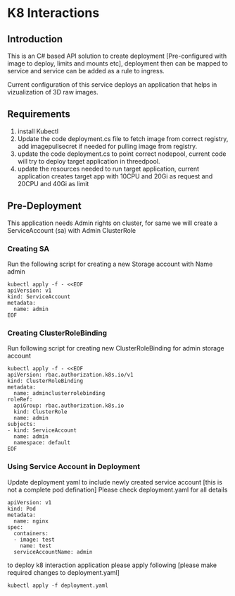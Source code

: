 # K8 Interactions
## Introduction
This is an C# based API solution to create deployment [Pre-configured with image to deploy, limits and mounts etc], deployment then can be mapped to service and service can be added as a rule to ingress.

Current configuration of this service deploys an application that helps in vizualization of 3D raw images.

## Requirements
1. install Kubectl
2. Update the code deployment.cs file to fetch image from correct registry, add imagepullsecret if needed for pulling image from registry.
3. update the code deployment.cs to point correct nodepool, current code will try to deploy target application in threedpool.
4. update the resources needed to run target application, current application creates target app with 10CPU and 20Gi as request and 20CPU and 40Gi as limit


## Pre-Deployment
This application needs Admin rights on cluster, for same we will create a ServiceAccount (sa) with Admin ClusterRole

### Creating SA
Run the following script for creating a new Storage account with Name admin
```
kubectl apply -f - <<EOF
apiVersion: v1
kind: ServiceAccount
metadata:
  name: admin
EOF
```

### Creating ClusterRoleBinding
Run following script for creating new ClusterRoleBinding for admin storage account
```
kubectl apply -f - <<EOF
apiVersion: rbac.authorization.k8s.io/v1
kind: ClusterRoleBinding
metadata:
  name: adminclusterrolebinding
roleRef:
  apiGroup: rbac.authorization.k8s.io
  kind: ClusterRole
  name: admin
subjects:
- kind: ServiceAccount
  name: admin
  namespace: default
EOF
```

### Using Service Account in Deployment
Update deployment yaml to include newly created service account [this is not a complete pod defination]
Please check deployment.yaml for all details
```
apiVersion: v1
kind: Pod
metadata:
  name: nginx
spec:
  containers:
  - image: test
    name: test
  serviceAccountName: admin
```
to deploy k8 interaction application please apply following [please make required changes to deployment.yaml]
```
kubectl apply -f deployment.yaml
```